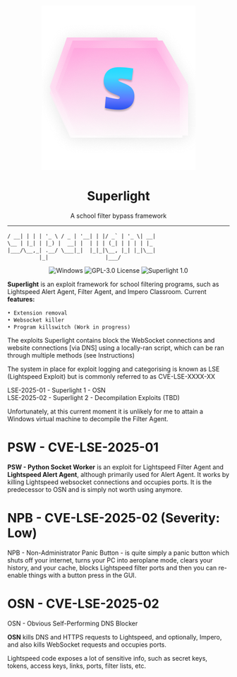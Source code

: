 <p align="center"
   <br>
   <img src="https://github.com/rockerroblox/superlight/blob/main/logo.png?raw=true">
   <br>
</p>

<h1 align="center">Superlight</h1>
<p align="center">A school filter bypass framework</p>

---

``` ___ _   _ _ __   ___ _ __| (_) __ _| |__ | |_
/ __| | | | '_ \ / _ | '__| | |/ _` | '_ \| __|
\__ | |_| | |_) |  __| |  | | | (_| | | | | |_
|___/\__,_| .__/ \___|_|  |_|_|\__, |_| |_|\__|
          |_|                  |___/
```

<p align="center">
  <img src="https://badgen.net/badge/icon/windows?icon=windows&label" alt="Windows">
  <img src="https://badgen.net/static/license/GPL-3.0/blue" alt="GPL-3.0 License">
  <img src="https://badgen.net/static/Superlight/1.0/cyan" alt="Superlight 1.0">
</p>


**Superlight** is an exploit framework for school filtering programs, such as Lightspeed Alert Agent, Filter Agent, and Impero Classroom. Current **features:**

    • Extension removal
    • Websocket killer
    • Program killswitch (Work in progress)

The exploits Superlight contains block the WebSocket connections and website connections [via DNS] using a locally-ran script, which can be ran through multiple methods (see Instructions)

The system in place for exploit logging and categorising is known as LSE (Lightspeed Exploit) but is commonly referred to as CVE-LSE-XXXX-XX

LSE-2025-01 - Superlight 1 - OSN\
LSE-2025-02 - Superlight 2 - Decompilation Exploits (TBD)

Unfortunately, at this current moment it is unlikely for me to attain a Windows virtual machine to decompile the Filter Agent.

# PSW - CVE-LSE-2025-01

**PSW - Python Socket Worker** is an exploit for Lightspeed Filter Agent and **Lightspeed Alert Agent**, although primarily used for Alert Agent. It works by killing Lightspeed websocket connections and occupies ports.
It is the predecessor to OSN and is simply not worth using anymore.

# NPB - CVE-LSE-2025-02 (Severity: Low)
NPB - Non-Administrator Panic Button - is quite simply a panic button which shuts off your internet, turns your PC into aeroplane mode, clears your history, and your cache, blocks Lightspeed filter ports and then you can re-enable things with a button press in the GUI.


# OSN - CVE-LSE-2025-02

OSN - Obvious Self-Performing DNS Blocker

**OSN** kills DNS and HTTPS requests to Lightspeed, and optionally, Impero, and also kills WebSocket requests and occupies ports.

Lightspeed code exposes a lot of sensitive info, such as secret keys, tokens, access keys, links, ports, filter lists, etc.


